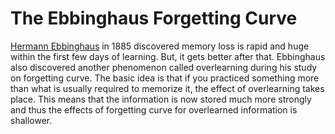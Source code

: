 # The Ebbinghaus Forgetting Curve

[Hermann Ebbinghaus] in 1885 discovered memory loss is rapid and huge within the
first few days of learning. But, it gets better after that. Ebbinghaus also
discovered another phenomenon called overlearning during his study on
forgetting curve. The basic idea is that if you practiced something more than
what is usually required to memorize it, the effect of overlearning takes
place. This means that the information is now stored much more strongly and
thus the effects of forgetting curve for overlearned information is shallower.

[Hermann Ebbinghaus]: <https://www.psychestudy.com/cognitive/memory/ebbinghaus-forgetting-curve>
